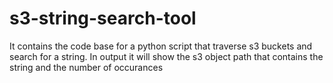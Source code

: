 # s3-string-search-tool
It contains the code base for a python script that traverse s3 buckets and search for a string. In output it will show the s3 object path that contains the string and the number of occurances
